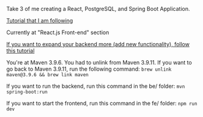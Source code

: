 Take 3 of me creating a React, PostgreSQL, and Spring Boot Application.

[Tutorial that I am following](https://www.bezkoder.com/spring-boot-react-postgresql/)

Currently at "React.js Front-end" section

[If you want to expand your backend more (add new functionality), follow this tutorial](https://www.bezkoder.com/spring-boot-postgresql-example/)

You're at Maven 3.9.6. You had to unlink from Maven 3.9.11. If you want to go back to Maven 3.9.11, run the following command:
```brew unlink maven@3.9.6 && brew link maven```

If you want to run the backend, run this command in the be/ folder:
```mvn spring-boot:run```

If you want to start the frontend, run this command in the fe/ folder:
```npm run dev```
